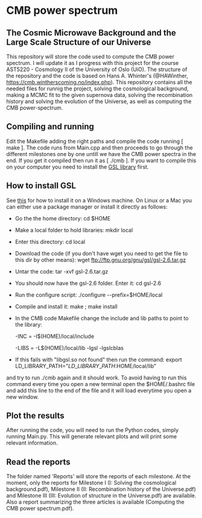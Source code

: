 # CMB power spectrum

## The Cosmic Microwave Background and the Large Scale Structure of our Universe

This repository will store the code used to compute the CMB power spectrum. I will update it as I progress with this project for the course AST5220 - Cosmology II of the University of Oslo (UiO). The structure of the repository and the code is based on Hans A. Whinter's (@HAWinther, https://cmb.wintherscoming.no/index.php). This repository contains all the needed files for runnig the project, solving the cosmological background, making a MCMC fit to the given supernova data, solving the recombination history and solving the evolution of the Universe, as well as computing the CMB power-spectrum.

## Compiling and running

Edit the Makefile adding the right paths and compile the code running [ make ]. The code runs from Main.cpp and then proceeds to go through the different milestones one by one untill we have the CMB power spectra in the end. If you get it compiled then run it as [ ./cmb ]. If you want to compile this on your computer you need to install the [GSL library](ftp://ftp.gnu.org/gnu/gsl/) first.

## How to install GSL

See [this](https://solarianprogrammer.com/) for how to install it on a Windows machine. On Linux or a Mac you can either use a package manager or install it directly as follows:

- Go the the home directory: cd $HOME

- Make a local folder to hold libraries: mkdir local

- Enter this directory: cd local

- Download the code (if you don't have wget you need to get the file to this dir by other means): wget ftp://ftp.gnu.org/gnu/gsl/gsl-2.6.tar.gz

- Untar the code: tar -xvf gsl-2.6.tar.gz

- You should now have the gsl-2.6 folder. Enter it: cd gsl-2.6

- Run the configure script: ./configure --prefix=$HOME/local

- Compile and install it: make ; make install

- In the CMB code Makefile change the include and lib paths to point to the library:

  -INC  = -I$(HOME)/local/include
  
  -LIBS = -L$(HOME)/local/lib -lgsl -lgslcblas

- If this fails with "libgsl.so not found" then run the command:
  export LD\_LIBRARY\_PATH="$LD\_LIBRARY\_PATH:$HOME/local/lib"

and try to run ./cmb again and it should work. To avoid having to run this command every time you open a new terminal open the $HOME/.bashrc file and add this line to the end of the file and it will load everytime you open a new window.

## Plot the results

After running the code, you will need to run the Python codes, simply running Main.py. This will generate relevant plots and will print some relevant information.

## Read the reports

The folder named 'Reports' will store the reports of each milestone. At the moment, only the reports for Milestone I (I: Solving the cosmological background.pdf), Milestone II (II: Recombination history of the Universe.pdf) and Milestone III (III: Evolution of structure in the Universe.pdf) are available. Also a report summarizing the three articles is available (Computing the CMB power spectrum.pdf).
